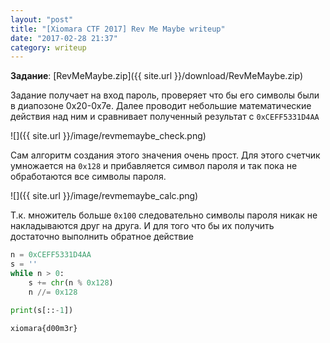 ```yaml
---
layout: "post"
title: "[Xiomara CTF 2017] Rev Me Maybe writeup"
date: "2017-02-28 21:37"
category: writeup
---
```


**Задание**: [RevMeMaybe.zip]({{ site.url }}/download/RevMeMaybe.zip)

Задание получает на вход пароль, проверяет что бы его символы были в диапозоне 0x20-0x7e. Далее проводит небольшие математические действия над ним и сравнивает полученный результат с `0xCEFF5331D4AA`

![]({{ site.url }}/image/revmemaybe_check.png)

Сам алгоритм создания этого значения очень прост. Для этого счетчик умножается на `0x128` и прибавляется символ пароля и так пока не обработаются все символы пароля.

![]({{ site.url }}/image/revmemaybe_calc.png)

Т.к. множитель больше `0x100` следовательно символы пароля никак не накладываются друг на друга. И для того что бы их получить достаточно выполнить обратное действие

``` python
n = 0xCEFF5331D4AA
s = ''
while n > 0:
    s += chr(n % 0x128)
    n //= 0x128

print(s[::-1])
```

```
xiomara{d00m3r}
```
